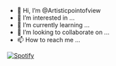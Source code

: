 - 👋 Hi, I’m @Artisticpointofview
- 👀 I’m interested in ...
- 🌱 I’m currently learning ...
- 💞️ I’m looking to collaborate on ...
- 📫 How to reach me ...

[![Spotify](https://novatorem-aristicpointofview.vercel.app/api/spotify)](https://open.spotify.com/user/11183124245)




<!---
Artisticpointofview/Artisticpointofview is a ✨ special ✨ repository because its `README.md` (this file) appears on your GitHub profile.
You can click the Preview link to take a look at your changes.
--->
